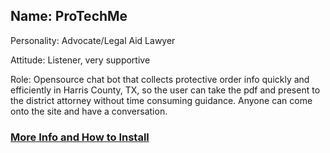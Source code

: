 <h2>Name: ProTechMe</h2>

Personality: Advocate/Legal Aid Lawyer

Attitude: Listener, very supportive

Role: Opensource chat bot that collects protective order info quickly and efficiently in Harris County, TX, so the user can take the pdf and present to the district attorney without time consuming guidance. Anyone can come onto the site and have a conversation.

<h3><a href="https://github.com/TechForJustice/protechme/wiki">More Info and How to Install</a></h3>
